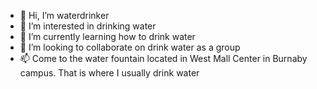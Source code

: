 - 👋 Hi, I’m waterdrinker 
- 👀 I’m interested in drinking water
- 🌱 I’m currently learning how to drink water
- 💞️ I’m looking to collaborate on drink water as a group
- 📫 Come to the water fountain located in West Mall Center in Burnaby campus. That is where I usually drink water 

<!---
xya89/xya89 is a ✨ special ✨ repository because its `README.md` (this file) appears on your GitHub profile.
You can click the Preview link to take a look at your changes.
--->
